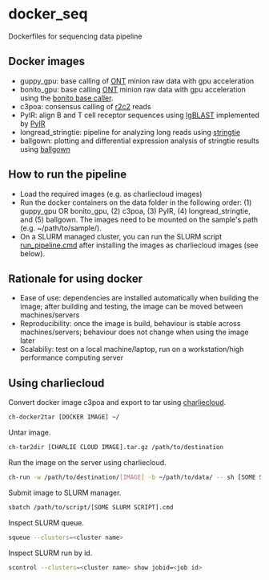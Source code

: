 # docker_seq
 Dockerfiles for sequencing data pipeline

## Docker images
- guppy_gpu: base calling of [ONT](https://nanoporetech.com/) minion raw data with gpu acceleration
- bonito_gpu: base calling [ONT](https://nanoporetech.com/) minion raw data with gpu acceleration using the [bonito base caller](https://github.com/nanoporetech/bonito).
- c3poa: consensus calling of [r2c2](https://vollmerslab.soe.ucsc.edu/) reads
- PyIR: align B and T cell receptor sequences using [IgBLAST](https://ncbi.github.io/igblast/) implemented by [PyIR](https://github.com/crowelab/PyIR)
- longread_stringtie: pipeline for analyzing long reads using [stringtie](http://ccb.jhu.edu/software/stringtie/)
- ballgown: plotting and differential expression analysis of stringtie results using [ballgown](https://bioconductor.org/packages/release/bioc/html/ballgown.html)

## How to run the pipeline
- Load the required images (e.g. as charliecloud images)
- Run the docker containers on the data folder in the following order: (1) guppy_gpu OR bonito_gpu, (2) c3poa, (3) PyIR, (4) longread_stringtie, and (5) ballgown. The images need to be mounted on the sample's path (e.g. ~/path/to/sample/).  
- On a SLURM managed cluster, you can run the SLURM script [run_pipeline.cmd](https://github.com/hcstubbe/docker_seq/blob/main/run_pipeline.cmd) after installing the images as charliecloud images (see below).

## Rationale for using docker
- Ease of use: dependencies are installed automatically when building the image; after building and testing, the image can be moved between machines/servers
- Reproducibility: once the image is build, behaviour is stable across machines/servers; behaviour does not change when using the image later
- Scalabiliy: test on a local machine/laptop, run on a workstation/high performance computing server

## Using charliecloud

Convert docker image c3poa and export to tar using [charliecloud](https://hpc.github.io/charliecloud/).

```bash
ch-docker2tar [DOCKER IMAGE] ~/
```


Untar image.
```bash
ch-tar2dir [CHARLIE CLOUD IMAGE].tar.gz /path/to/destination
```

Run the image on the server using charliecloud.
```bash
ch-run -w /path/to/destination/[IMAGE] -b ~/path/to/data/ -- sh [SOME SCRIPT].sh
```

Submit image to SLURM manager.
```bash
sbatch /path/to/script/[SOME SLURM SCRIPT].cmd
```

Inspect SLURM queue.
```bash
squeue --clusters=<cluster name>
```

Inspect SLURM run by id.
```bash
scontrol --clusters=<cluster name> show jobid=<job id>
```
